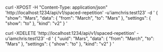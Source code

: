 

curl -XPOST -H "Content-Type: application/json"  'http://localhost:1234/api/v1/spaced-repetition' -u'iamchris:test123' -d '
{
  "show": "Mars",
  "data": {
    "from": "March",
    "to": "Mars"
  },
  "settings": {
    "show": "to"
  },
  "kind": "v2"
}
'


curl -XDELETE 'http://localhost:1234/api/v1/spaced-repetition' -u'iamchris:test123' -d '
{
  "uuid": "Mars",
  "data": {
    "from": "March",
    "to": "Mars"
  },
  "settings": {
    "show": "to"
  },
  "kind": "v2"
}
'
